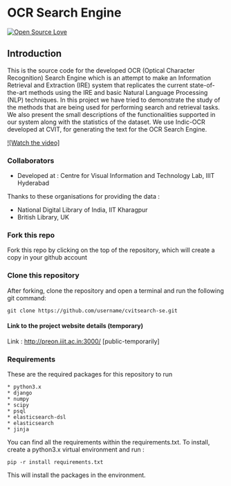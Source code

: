 # OCR Search Engine

[![Open Source Love](https://badges.frapsoft.com/os/v1/open-source.svg?v=103)](https://github.com/ellerbrock/open-source-badges/)



## Introduction

This is the source code for the developed OCR (Optical Character Recognition) Search Engine which is an attempt to make an Information Retrieval and Extraction (IRE) system that replicates the current state-of-the-art methods using the IRE and basic Natural Language Processing (NLP) techniques. In this project we have tried to demonstrate the study of the methods that are being used for performing search and retrieval tasks. We also present the small descriptions of the functionalities supported in our system along with the statistics of the dataset. We use Indic-OCR developed at CVIT, for generating the text for the OCR Search Engine.


[![Watch the video]](https://youtu.be/by3vrZ8RA6Y)

### Collaborators

* Developed at : Centre for Visual Information and Technology Lab, IIIT Hyderabad

Thanks to these organisations for providing the data :
* National Digital Library of India, IIT Kharagpur 
* British Library, UK

### Fork this repo

Fork this repo by clicking on the top of the repository, which will create a copy in your github account


### Clone this repository

After forking, clone the repository and open a terminal and run the following git command:

```
git clone https://github.com/username/cvitsearch-se.git
```

#### Link to the project website details (temporary)

Link : http://preon.iiit.ac.in:3000/ [public-temporarily]

### Requirements

These are the required packages for this repository to run 

```
* python3.x
* django
* numpy
* scipy
* psql
* elasticsearch-dsl
* elasticsearch
* jinja
```

You can find all the requirements within the requirements.txt. To install, create a python3.x virtual environment and run :

```
pip -r install requirements.txt
```
This will install the packages in the environment.





